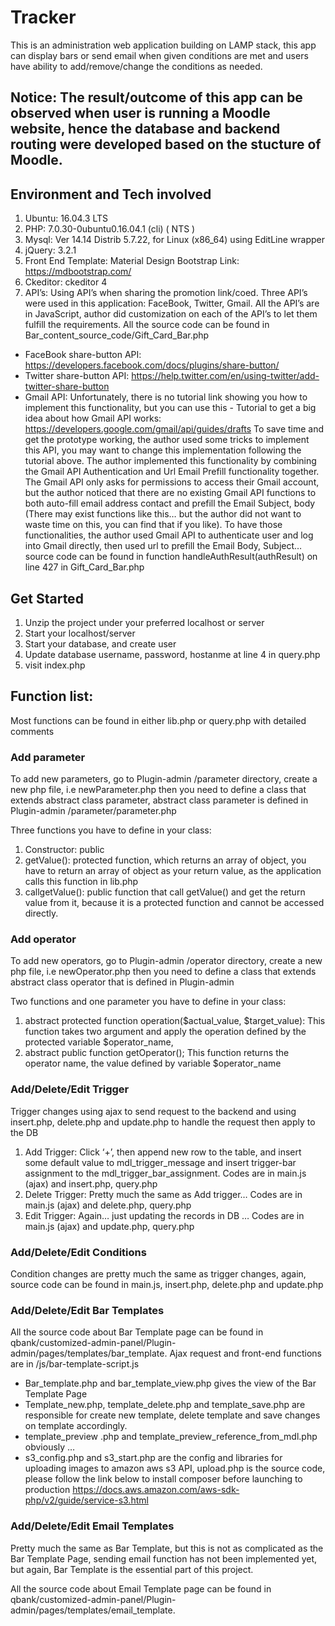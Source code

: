 # Tracker
This is an administration web application building on LAMP stack, this app can display bars or send email when given conditions are met and users have ability to add/remove/change the conditions as needed. 
## Notice: The result/outcome of this app can be observed when user is running a Moodle website, hence the database and backend routing were developed based on the stucture of Moodle.  

## Environment and Tech involved
1.	Ubuntu: 16.04.3 LTS
2.	PHP: 7.0.30-0ubuntu0.16.04.1 (cli) ( NTS )
3.	Mysql:  Ver 14.14 Distrib 5.7.22, for Linux (x86_64) using  EditLine wrapper
4.	jQuery: 3.2.1
5.	Front End Template: Material Design Bootstrap
Link: https://mdbootstrap.com/
6.	Ckeditor: ckeditor 4
7.	API’s: Using API’s when sharing the promotion link/coed. 
Three API’s were used in this application: FaceBook, Twitter, Gmail. All the API’s are in JavaScript, author did customization on each of the API’s to let them fulfill the requirements. All the source code can be found in Bar_content_source_code/Gift_Card_Bar.php
  - FaceBook share-button API: https://developers.facebook.com/docs/plugins/share-button/
  - Twitter share-button API: https://help.twitter.com/en/using-twitter/add-twitter-share-button
  - Gmail API: Unfortunately, there is no tutorial link showing you how to implement this functionality, but you can use this   - Tutorial to get a big idea about how Gmail API works: https://developers.google.com/gmail/api/guides/drafts
To save time and get the prototype working, the author used some tricks to implement this API, you may want to change this implementation following the tutorial above. The author implemented this functionality by combining the Gmail API Authentication and Url Email Prefill functionality together. The Gmail API only asks for permissions to access their Gmail account, but the author noticed that there are no existing Gmail API functions to both auto-fill email address contact and prefill the Email Subject, body (There may exist functions like this… but the author did not want to waste time on this, you can find that if you like). To have those functionalities, the author used Gmail API to authenticate user and log into Gmail directly, then used url to prefill the Email Body, Subject… source code can be found in function handleAuthResult(authResult) on line 427 in Gift_Card_Bar.php

## Get Started
1. Unzip the project under your preferred localhost or server
2. Start your localhost/server
3. Start your database, and create user
4. Update database username, password, hostanme at line 4 in query.php
5. visit index.php


## Function list:
Most functions can be found in either lib.php or query.php with detailed comments

### Add parameter
To add new parameters, go to Plugin-admin /parameter directory, create a new php file, i.e newParameter.php then you need to define a class that extends abstract class parameter, abstract class parameter is defined in Plugin-admin /parameter/parameter.php

Three functions you have to define in your class:
1. Constructor: public
2. getValue(): protected function, which returns an array of object, you have to return an array of object as your return value, as the application calls this function in lib.php
3. callgetValue(): public function that call getValue() and get the return value from it, because it is a protected function and cannot be accessed directly.

### Add operator
To add new operators, go to Plugin-admin /operator directory, create a new php file, i.e newOperator.php then you need to define a class that extends abstract class operator that is defined in Plugin-admin

Two functions and one parameter you have to define in your class:
1. abstract protected function operation($actual_value, $target_value):
This function takes two argument and apply the operation defined by the protected variable $operator_name, 
2. abstract public function getOperator();
This function returns the operator name, the value defined by variable $operator_name

### Add/Delete/Edit Trigger
Trigger changes using ajax to send request to the backend and using insert.php, delete.php and update.php to handle the request then apply to the DB

1.	Add Trigger: 
Click ‘+’, then append new row to the table, and insert some default value to mdl_trigger_message and insert trigger-bar assignment to the mdl_trigger_bar_assignment. Codes are in main.js (ajax) and insert.php, query.php
2.	Delete Trigger: 
Pretty much the same as Add trigger…  Codes are in main.js (ajax) and delete.php, query.php
3.	Edit Trigger: 
Again… just updating the records in DB …  Codes are in main.js (ajax) and update.php, query.php

### Add/Delete/Edit Conditions
Condition changes are pretty much the same as trigger changes, again, source code can be found in main.js, insert.php, delete.php and update.php

### Add/Delete/Edit Bar Templates
All the source code about Bar Template page can be found in qbank/customized-admin-panel/Plugin-admin/pages/templates/bar_template.  Ajax request and front-end functions are in /js/bar-template-script.js

  - Bar_template.php and bar_template_view.php gives the view of the Bar Template Page
  - Template_new.php, template_delete.php and template_save.php are responsible for create new template, delete template and save changes on template accordingly.
  - template_preview .php and template_preview_reference_from_mdl.php obviously …
  - s3_config.php and s3_start.php are the config and libraries for uploading images to amazon aws s3 API, upload.php is the source code, please follow the link below to install composer before launching to production 
https://docs.aws.amazon.com/aws-sdk-php/v2/guide/service-s3.html

### Add/Delete/Edit Email Templates
Pretty much the same as Bar Template, but this is not as complicated as the Bar Template Page, sending email function has not been implemented yet, but again, Bar Template is the essential part of this project. 

All the source code about Email Template page can be found in qbank/customized-admin-panel/Plugin-admin/pages/templates/email_template. 

